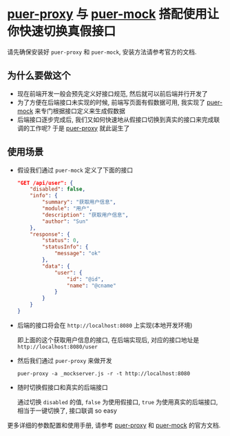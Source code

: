 # [puer-proxy](https://github.com/ufologist/puer-proxy) 与 [puer-mock](https://github.com/ufologist/puer-mock) 搭配使用让你快速切换真假接口

请先确保安装好 `puer-proxy` 和 `puer-mock`, 安装方法请参考官方的文档.

## 为什么要做这个

* 现在前端开发一般会预先定义好接口规范, 然后就可以前后端并行开发了
* 为了方便在后端接口未实现的时候, 前端写页面有假数据可用, 我实现了 [puer-mock](https://github.com/ufologist/puer-mock) 来专门根据接口定义来生成假数据
* 后端接口逐步完成后, 我们又如何快速地从假接口切换到真实的接口来完成联调的工作呢? 于是 [puer-proxy](https://github.com/ufologist/puer-proxy) 就此诞生了

## 使用场景

* 假设我们通过 `puer-mock` 定义了下面的接口

  ```json
  "GET /api/user": {
      "disabled": false,
      "info": {
          "summary": "获取用户信息",
          "module": "用户",
          "description": "获取用户信息",
          "author": "Sun"
      },
      "response": {
          "status": 0,
          "statusInfo": {
              "message": "ok"
          },
          "data": {
              "user": {
                  "id": "@id",
                  "name": "@cname"
              }
          }
      }
  }
  ```
* 后端的接口将会在 `http://localhost:8080` 上实现(本地开发环境)

  即上面的这个获取用户信息的接口, 在后端实现后, 对应的接口地址是 `http://localhost:8080/user`
* 然后我们通过 `puer-proxy` 来做开发

  ```shell
  puer-proxy -a _mockserver.js -r -t http://localhost:8080
  ```
* 随时切换假接口和真实的后端接口

  通过切换 `disabled` 的值, `false` 为使用假接口, `true` 为使用真实的后端接口, 相当于一键切换了, 接口联调 so easy

更多详细的参数配置和使用手册, 请参考 [puer-proxy](https://github.com/ufologist/puer-proxy) 和 [puer-mock](https://github.com/ufologist/puer-mock) 的官方文档.